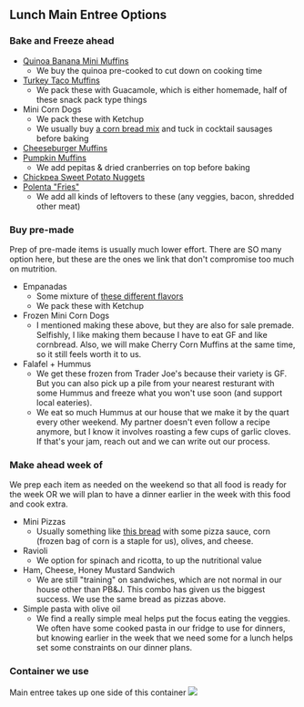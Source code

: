 ## Lunch Main Entree Options

### Bake and Freeze ahead 
 - [Quinoa Banana Mini Muffins](https://www.erinliveswhole.com/healthy-sweet-potato-muffins/)
   - We buy the quinoa pre-cooked to cut down on cooking time
 - [Turkey Taco Muffins](https://livingwellmom.com/tasty-taco-muffins/) 
   - We pack these with Guacamole, which is either homemade, half of these snack pack type things
 - Mini Corn Dogs
   - We pack these with Ketchup
   - We usually buy [a corn bread mix](https://www.amazon.com/gp/product/B07NYB8XPX/ref=ppx_yo_dt_b_search_asin_title?ie=UTF8&psc=1) and tuck in cocktail sausages before baking
 - [Cheeseburger Muffins](https://www.theslowroasteditalian.com/2013/08/bite-size-bacon-double-cheeseburger-puffs-recipe.html)
 - [Pumpkin Muffins](https://www.wellplated.com/almond-flour-pumpkin-muffins/)
   - We add pepitas & dried cranberries on top before baking
 - [Chickpea Sweet Potato Nuggets](https://tasty.co/recipe/sweet-potato-and-chickpea-nuggets)
 - [Polenta "Fries"](https://www.epicurious.com/recipes/food/views/herbed-polenta-fries-357749)
   - We add all kinds of leftovers to these (any veggies, bacon, shredded other meat) 

### Buy pre-made
Prep of pre-made items is usually much lower effort.  There are SO many option here, but these are the ones we link that don't compromise too much on mutrition.
- Empanadas
  - Some mixture of [these different flavors](https://brazibites.com/category/empanadas/)
  - We pack these with Ketchup 
- Frozen Mini Corn Dogs
  - I mentioned making these above, but they are also for sale premade.  Selfishly, I like making them because I have to eat GF and like cornbread.  Also, we will make Cherry Corn Muffins at the same time, so it still feels worth it to us.
- Falafel + Hummus
  - We get these frozen from Trader Joe's because their variety is GF.  But you can also pick up a pile from your nearest resturant with some Hummus and freeze what you won't use soon (and support local eateries).
  - We eat so much Hummus at our house that we make it by the quart every other weekend.  My partner doesn't even follow a recipe anymore, but I know it involves roasting a few cups of garlic cloves.  If that's your jam, reach out and we can write out our process.

### Make ahead week of
We prep each item as needed on the weekend so that all food is ready for the week OR we will plan to have a dinner earlier in the week with this food and cook extra.  

- Mini Pizzas
  - Usually something like [this bread](https://arnoldbread.com/sandwich-thins-rolls) with some pizza sauce, corn (frozen bag of corn is a staple for us), olives, and cheese.
- Ravioli 
  - We option for spinach and ricotta, to up the nutritional value
- Ham, Cheese, Honey Mustard Sandwich
  - We are still "training" on sandwiches, which are not normal in our house other than PB&J.  This combo has given us the biggest success.  We use the same bread as pizzas above.
- Simple pasta with olive oil
  - We find a really simple meal helps put the focus eating the veggies.  We often have some cooked pasta in our fridge to use for dinners, but knowing earlier in the week that we need some for a lunch helps set some constraints on our dinner plans.

### Container we use
Main entree takes up one side of this container
 [![](https://m.media-amazon.com/images/I/81T0mcLNIzL._AC_SL1500_.jpg)](https://www.amazon.com/gp/product/B00NSJ88V8/ref=ppx_yo_dt_b_search_asin_image?ie=UTF8&psc=1)
